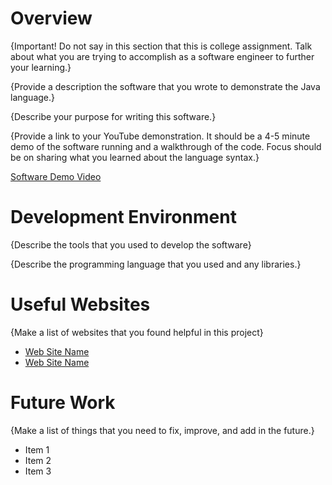 # Overview

{Important! Do not say in this section that this is college assignment. Talk about what you are trying to accomplish as a software engineer to further your learning.}

{Provide a description the software that you wrote to demonstrate the Java language.}

{Describe your purpose for writing this software.}

{Provide a link to your YouTube demonstration. It should be a 4-5 minute demo of the software running and a walkthrough of the code. Focus should be on sharing what you learned about the language syntax.}

[Software Demo Video](http://youtube.link.goes.here)

# Development Environment

{Describe the tools that you used to develop the software}

{Describe the programming language that you used and any libraries.}

# Useful Websites

{Make a list of websites that you found helpful in this project}

-  [Web Site Name](http://url.link.goes.here)
-  [Web Site Name](http://url.link.goes.here)

# Future Work

{Make a list of things that you need to fix, improve, and add in the future.}

-  Item 1
-  Item 2
-  Item 3
